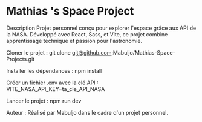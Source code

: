 # Mathias 's Space Project

Description
Projet personnel conçu pour explorer l'espace grâce aux API de la NASA. Développé avec React, Sass, et Vite, ce projet combine apprentissage technique et passion pour l'astronomie.


Cloner le projet :
git clone git@github.com:Mabuljo/Mathias-Space-Projects.git

Installer les dépendances :
npm install

Créer un fichier .env avec la clé API :
VITE_NASA_API_KEY=ta_cle_API_NASA

Lancer le projet :
npm run dev

Auteur :
Réalisé par Mabuljo dans le cadre d'un projet personnel.
